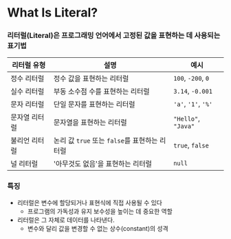 # What Is Literal?
### 리터럴(Literal)은 프로그래밍 언어에서 고정된 값을 표현하는 데 사용되는 표기법
| 리터럴 유형    | 설명                                 | 예시                  |
|--------------|------------------------------------|----------------------|
| 정수 리터럴    | 정수 값을 표현하는 리터럴                 | `100`, `-200`, `0`   |
| 실수 리터럴    | 부동 소수점 수를 표현하는 리터럴            | `3.14`, `-0.001`     |
| 문자 리터럴    | 단일 문자를 표현하는 리터럴                 | `'a'`, `'1'`, `'%'`  |
| 문자열 리터럴  | 문자열을 표현하는 리터럴                   | `"Hello"`, `"Java"`  |
| 불리언 리터럴  | 논리 값 `true` 또는 `false`를 표현하는 리터럴 | `true`, `false`      |
| 널 리터럴      | '아무것도 없음'을 표현하는 리터럴             | `null`               |

### 특징
- 리터럴은 변수에 할당되거나 표현식에 직접 사용될 수 있다
  - 프로그램의 가독성과 유지 보수성을 높이는 데 중요한 역할
- 리터럴은 그 자체로 데이터를 나타낸다.
  - 변수와 달리 값을 변경할 수 없는 상수(constant)의 성격
